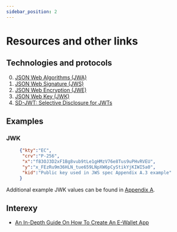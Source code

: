 ```yaml
---
sidebar_position: 2
---
```


# Resources and other links

## Technologies and protocols
0. [JSON Web Algorithms (JWA)](https://datatracker.ietf.org/doc/html/rfc7518)
1. [JSON Web Signature (JWS)](https://datatracker.ietf.org/doc/html/rfc7515)
2. [JSON Web Encryption (JWE)](https://datatracker.ietf.org/doc/html/rfc7516)
3. [JSON Web Key (JWK)](https://datatracker.ietf.org/doc/html/rfc7517)
4. [SD-JWT: Selective Disclosure for JWTs](https://github.com/oauth-wg/oauth-selective-disclosure-jwt)

## Examples

### JWK

```json
     {"kty":"EC",
      "crv":"P-256",
      "x":"f83OJ3D2xF1Bg8vub9tLe1gHMzV76e8Tus9uPHvRVEU",
      "y":"x_FEzRu9m36HLN_tue659LNpXW6pCyStikYjKIWI5a0",
      "kid":"Public key used in JWS spec Appendix A.3 example"
     }
```
Additional example JWK values can be found in [Appendix A](https://datatracker.ietf.org/doc/html/rfc7517#appendix-A).

## Interexy
* [An In-Depth Guide On How To Create An E-Wallet App](https://interexy.com/an-in-depth-guide-on-how-to-create-an-e-wallet-app/)

